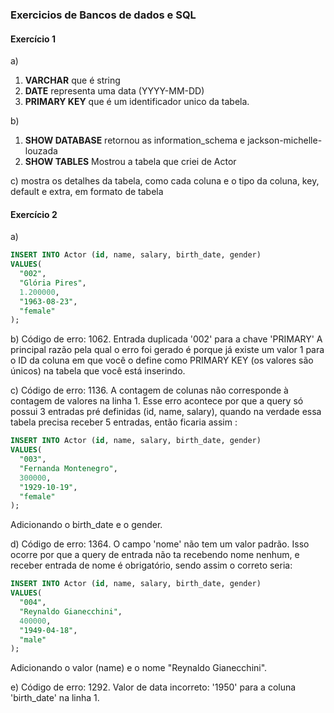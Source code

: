 ### Exercicios de Bancos de dados e SQL

#### Exercício 1

a)
1. **VARCHAR** que é string
2. **DATE** representa uma data (YYYY-MM-DD)
3. **PRIMARY KEY** que é um identificador unico da tabela.

b)
1. **SHOW  DATABASE** retornou as information_schema e jackson-michelle-louzada
2. **SHOW TABLES** Mostrou a tabela que criei de Actor

c) mostra os detalhes da tabela, como cada coluna e o tipo da coluna, key, default e extra, em formato de tabela

#### Exercício 2

a) 
~~~SQL
INSERT INTO Actor (id, name, salary, birth_date, gender)
VALUES(
  "002", 
  "Glória Pires",
  1.200000,
  "1963-08-23", 
  "female"
);
~~~

b) 
Código de erro: 1062. Entrada duplicada '002' para a chave 'PRIMARY'
A principal razão pela qual o erro foi gerado é porque já existe um valor 1 para o ID da coluna em que você o define como PRIMARY KEY (os valores são únicos) na tabela que você está inserindo.

c) 
Código de erro: 1136. A contagem de colunas não corresponde à contagem de valores na linha 1. Esse erro acontece por que a query só possui 3 entradas pré definidas (id, name, salary), quando na verdade essa tabela precisa receber 5 entradas, então ficaria assim :
~~~SQL
INSERT INTO Actor (id, name, salary, birth_date, gender)
VALUES(
  "003", 
  "Fernanda Montenegro",
  300000,
  "1929-10-19", 
  "female"
);
~~~
Adicionando o birth_date e o gender.

d) 
Código de erro: 1364. O campo 'nome' não tem um valor padrão. Isso ocorre por que a query de entrada não ta recebendo nome nenhum, e receber entrada de nome é obrigatório, sendo assim o correto seria:
~~~SQL
INSERT INTO Actor (id, name, salary, birth_date, gender)
VALUES(
  "004",
  "Reynaldo Gianecchini",
  400000,
  "1949-04-18", 
  "male"
);
~~~
Adicionando o valor (name) e o nome "Reynaldo Gianecchini".

e)
Código de erro: 1292. Valor de data incorreto: '1950' para a coluna 'birth_date' na linha 1.


